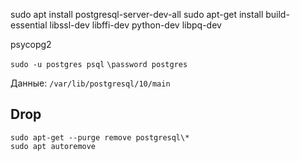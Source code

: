 sudo apt install postgresql-server-dev-all
sudo apt-get install build-essential libssl-dev libffi-dev python-dev libpq-dev

psycopg2

`sudo -u postgres psql`
`\password postgres`

Данные: `/var/lib/postgresql/10/main`

Drop
----

```
sudo apt-get --purge remove postgresql\*
sudo apt autoremove

```